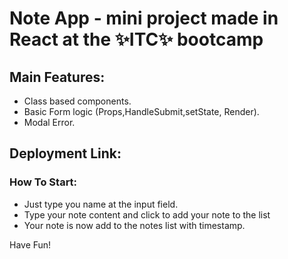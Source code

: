 # Note App - mini project made in React at the ✨ITC✨ bootcamp
## Main Features:
- Class based components.
- Basic Form logic (Props,HandleSubmit,setState, Render).
- Modal Error.

## Deployment Link:

### How To Start:
- Just type you name at the input field.
- Type your note content and click to add your note to the list
- Your note is now add to the notes list with timestamp.

Have Fun!
